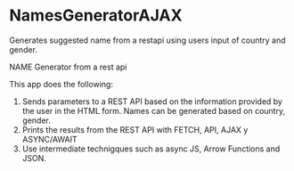 # NamesGeneratorAJAX
Generates suggested name from a restapi using users input of country and gender.

NAME Generator from a rest api

This app does the following:

1. Sends parameters to a REST API based on the information provided by the user in the HTML form. Names can be generated based on country, gender.
2. Prints the results from the REST API with FETCH, API, AJAX y ASYNC/AWAIT
3. Use intermediate technigques such as async JS, Arrow Functions and JSON.
